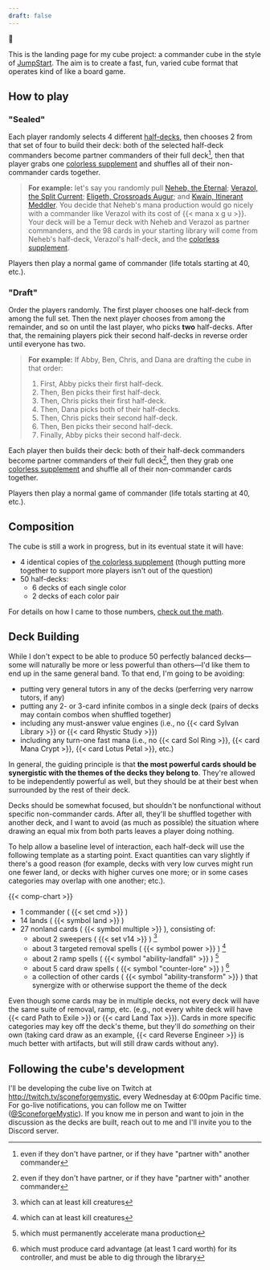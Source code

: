 ```yaml
---
draft: false
---
```


:wave:

This is the landing page for my cube project: a commander cube in the style of [JumpStart][jumpstart]. The aim is to create a fast, fun, varied cube format that operates kind of like a board game.

[jumpstart]: https://magic.wizards.com/en/articles/archive/news/introducing-jumpstart-new-way-play-magic-2020-02-20

## How to play

### "Sealed"

Each player randomly selects 4 different [half-decks](/decks), then chooses 2 from that set of four to build their deck: both of the selected half-deck commanders become partner commanders of their full deck[^1], then that player grabs one [colorless supplement][c-supplement] and shuffles all of their non-commander cards together.

> **For example:** let's say you randomly pull [Neheb, the Eternal][neheb]; [Verazol, the Split Current][verazol]; [Eligeth, Crossroads Augur][eligeth]; and [Kwain, Itinerant Meddler][kwain]. You decide that Neheb's mana production would go nicely with a commander like Verazol with its cost of {{< mana x g u >}}. Your deck will be a Temur deck with Neheb and Verazol as partner commanders, and the 98 cards in your starting library will come from Neheb's half-deck, Verazol's half-deck, and the [colorless supplement][c-supplement].

Players then play a normal game of commander (life totals starting at 40, etc.).

[neheb]: /decks/19-burn
[verazol]: /decks/49-kicker
[eligeth]: /decks/07-scry-bal
[kwain]: /decks/31-wu-control

### "Draft"

Order the players randomly. The first player chooses one half-deck from among the full set. Then the next player chooses from among the remainder, and so on until the last player, who picks **two** half-decks. After that, the remaining players pick their second half-decks in reverse order until everyone has two.

> **For example:** If Abby, Ben, Chris, and Dana are drafting the cube in that order:
>
>   1. First, Abby picks their first half-deck.
>   2. Then, Ben picks their first half-deck.
>   3. Then, Chris picks their first half-deck.
>   4. Then, Dana picks both of their half-decks.
>   5. Then, Chris picks their second half-deck.
>   6. Then, Ben picks their second half-deck.
>   7. Finally, Abby picks their second half-deck.

Each player then builds their deck: both of their half-deck commanders become partner commanders of their full deck[^1], then they grab one [colorless supplement][c-supplement] and shuffle all of their non-commander cards together.

Players then play a normal game of commander (life totals starting at 40, etc.).

## Composition

The cube is still a work in progress, but in its eventual state it will have:

  - 4 identical copies of [the colorless supplement][c-supplement] (though putting more together to support more players isn't out of the question)
  - 50 half-decks:
      - 6 decks of each single color
      - 2 decks of each color pair

For details on how I came to those numbers, [check out the math](/math).

## Deck Building

While I don't expect to be able to produce 50 perfectly balanced decks—some will naturally be more or less powerful than others—I'd like them to end up in the same general band. To that end, I'm going to be avoiding:

  - putting very general tutors in any of the decks (perferring very narrow tutors, if any)
  - putting any 2- or 3-card infinite combos in a single deck (pairs of decks may contain combos when shuffled together)
  - including any must-answer value engines (i.e., no {{< card Sylvan Library >}} or {{< card Rhystic Study >}})
  - including any turn-one fast mana (i.e., no {{< card Sol Ring >}}, {{< card Mana Crypt >}}, {{< card Lotus Petal >}}, etc.)

In general, the guiding principle is that **the most powerful cards should be synergistic with the themes of the decks they belong to**. They're allowed to be independently powerful as well, but they should be at their best when surrounded by the rest of their deck.

Decks should be somewhat focused, but shouldn't be nonfunctional without specific non-commander cards. After all, they'll be shuffled together with another deck, and I want to avoid (as much as possible) the situation where drawing an equal mix from both parts leaves a player doing nothing.

To help allow a baseline level of interaction, each half-deck will use the following template as a starting point. Exact quantities can vary slightly if there's a good reason (for example, decks with very low curves might run one fewer land, or decks with higher curves one more; or in some cases categories may overlap with one another; etc.).

{{< comp-chart >}}

  - 1 commander ( {{< set cmd >}} )
  - 14 lands ( {{< symbol land >}} )
  - 27 nonland cards ( {{< symbol multiple >}} ), consisting of:
      - about 2 sweepers ( {{< set v14 >}} ) [^2]
      - about 3 targeted removal spells ( {{< symbol power >}} ) [^2]
      - about 2 ramp spells ( {{< symbol "ability-landfall" >}} ) [^3]
      - about 5 card draw spells ( {{< symbol "counter-lore" >}} ) [^4]
      - a collection of other cards ( {{< symbol "ability-transform" >}} ) that synergize with or otherwise support the theme of the deck

Even though some cards may be in multiple decks, not every deck will have the same suite of removal, ramp, etc. (e.g., not every white deck will have {{< card Path to Exile >}} or {{< card Land Tax >}}). Cards in more specific categories may key off the deck's theme, but they'll do _something_ on their own (taking card draw as an example, {{< card Reverse Engineer >}} is much better with artifacts, but will still draw cards without any).

## Following the cube's development

I'll be developing the cube live on Twitch at http://twitch.tv/sconeforgemystic, every Wednesday at 6:00pm Pacific time. For go-live notifications, you can follow me on Twitter ([@SconeforgeMystic](https://twitter.com/sconeforgemystic)). If you know me in person and want to join in the discussion as the decks are built, reach out to me and I'll invite you to the Discord server.

[c-supplement]: /decks/00-colorless-supplement
[^1]: even if they don't have partner, or if they have "partner with" another commander
[^2]: which can at least kill creatures
[^3]: which must permanently accelerate mana production
[^4]: which must produce card advantage (at least 1 card worth) for its controller, and must be able to dig through the library